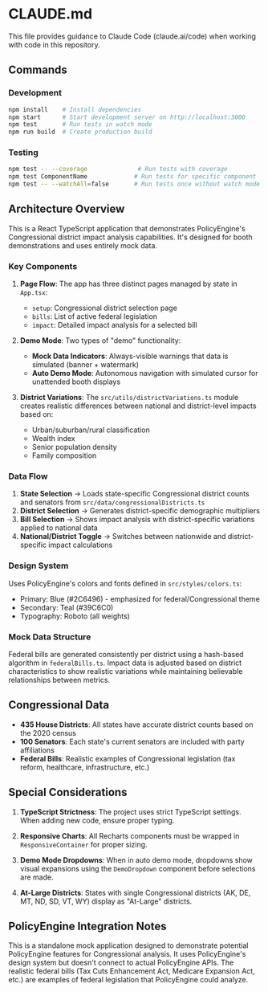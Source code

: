 # CLAUDE.md

This file provides guidance to Claude Code (claude.ai/code) when working with code in this repository.

## Commands

### Development
```bash
npm install    # Install dependencies
npm start      # Start development server on http://localhost:3000
npm test       # Run tests in watch mode
npm run build  # Create production build
```

### Testing
```bash
npm test -- --coverage              # Run tests with coverage
npm test ComponentName             # Run tests for specific component
npm test -- --watchAll=false       # Run tests once without watch mode
```

## Architecture Overview

This is a React TypeScript application that demonstrates PolicyEngine's Congressional district impact analysis capabilities. It's designed for booth demonstrations and uses entirely mock data.

### Key Components

1. **Page Flow**: The app has three distinct pages managed by state in `App.tsx`:
   - `setup`: Congressional district selection page
   - `bills`: List of active federal legislation
   - `impact`: Detailed impact analysis for a selected bill

2. **Demo Mode**: Two types of "demo" functionality:
   - **Mock Data Indicators**: Always-visible warnings that data is simulated (banner + watermark)
   - **Auto Demo Mode**: Autonomous navigation with simulated cursor for unattended booth displays

3. **District Variations**: The `src/utils/districtVariations.ts` module creates realistic differences between national and district-level impacts based on:
   - Urban/suburban/rural classification
   - Wealth index
   - Senior population density
   - Family composition

### Data Flow

1. **State Selection** → Loads state-specific Congressional district counts and senators from `src/data/congressionalDistricts.ts`
2. **District Selection** → Generates district-specific demographic multipliers
3. **Bill Selection** → Shows impact analysis with district-specific variations applied to national data
4. **National/District Toggle** → Switches between nationwide and district-specific impact calculations

### Design System

Uses PolicyEngine's colors and fonts defined in `src/styles/colors.ts`:
- Primary: Blue (#2C6496) - emphasized for federal/Congressional theme
- Secondary: Teal (#39C6C0)
- Typography: Roboto (all weights)

### Mock Data Structure

Federal bills are generated consistently per district using a hash-based algorithm in `federalBills.ts`. Impact data is adjusted based on district characteristics to show realistic variations while maintaining believable relationships between metrics.

## Congressional Data

- **435 House Districts**: All states have accurate district counts based on the 2020 census
- **100 Senators**: Each state's current senators are included with party affiliations
- **Federal Bills**: Realistic examples of Congressional legislation (tax reform, healthcare, infrastructure, etc.)

## Special Considerations

1. **TypeScript Strictness**: The project uses strict TypeScript settings. When adding new code, ensure proper typing.

2. **Responsive Charts**: All Recharts components must be wrapped in `ResponsiveContainer` for proper sizing.

3. **Demo Mode Dropdowns**: When in auto demo mode, dropdowns show visual expansions using the `DemoDropdown` component before selections are made.

4. **At-Large Districts**: States with single Congressional districts (AK, DE, MT, ND, SD, VT, WY) display as "At-Large" districts.

## PolicyEngine Integration Notes

This is a standalone mock application designed to demonstrate potential PolicyEngine features for Congressional analysis. It uses PolicyEngine's design system but doesn't connect to actual PolicyEngine APIs. The realistic federal bills (Tax Cuts Enhancement Act, Medicare Expansion Act, etc.) are examples of federal legislation that PolicyEngine could analyze.